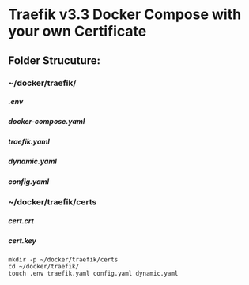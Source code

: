 # Traefik v3.3 Docker Compose with your own Certificate
## Folder Strucuture:

### ~/docker/traefik/
##### .env
##### docker-compose.yaml
##### traefik.yaml
##### dynamic.yaml
##### config.yaml
### ~/docker/traefik/certs
##### cert.crt
##### cert.key


```
mkdir -p ~/docker/traefik/certs
cd ~/docker/traefik/
touch .env traefik.yaml config.yaml dynamic.yaml
```
